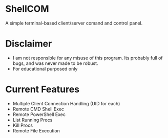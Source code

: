 # ShellCOM
A simple terminal-based client/server comand and control panel.

# Disclaimer
- I am not responsible for any misuse of this program. Its probably full of bugs, and was never made to be robust.
- For educational purposed only

# Current Features
- Multiple Client Connection Handling (UID for each)
- Remote CMD Shell Exec
- Remote PowerShell Exec
- List Running Procs
- Kill Procs
- Remote File Execution
